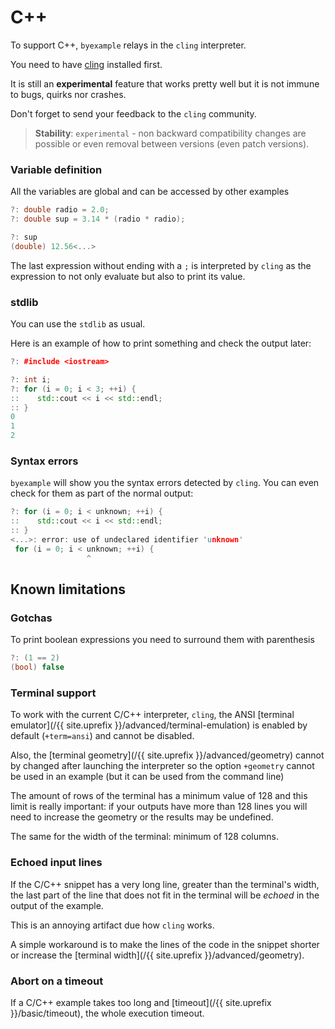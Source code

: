 # C++

To support C++, ``byexample`` relays in the ``cling`` interpreter.

You need to have [cling](https://github.com/root-project/cling) installed first.

It is still an **experimental** feature that works pretty well but it is not
immune to bugs, quirks nor crashes.

Don't forget to send your feedback to the ``cling`` community.

> **Stability**: ``experimental`` - non backward compatibility changes are
> possible or even removal between versions (even patch versions).

### Variable definition

All the variables are global and can be accessed by other examples

```cpp
?: double radio = 2.0;
?: double sup = 3.14 * (radio * radio);

?: sup
(double) 12.56<...>
```

The last expression without ending with a ``;`` is interpreted by
``cling`` as the expression to not only evaluate but also to print its value.

### stdlib

You can use the ``stdlib`` as usual.

Here is an example of how to print something
and check the output later:

```cpp
?: #include <iostream>

?: int i;
?: for (i = 0; i < 3; ++i) {
::    std::cout << i << std::endl;
:: }
0
1
2
```

### Syntax errors

``byexample`` will show you the syntax errors detected by ``cling``.
You can even check for them as part of the normal output:

```cpp
?: for (i = 0; i < unknown; ++i) {
::    std::cout << i << std::endl;
:: }
<...>: error: use of undeclared identifier 'unknown'
 for (i = 0; i < unknown; ++i) {
                 ^
```

## Known limitations

### Gotchas

To print boolean expressions you need to surround them with parenthesis

```cpp
?: (1 == 2)
(bool) false
```

### Terminal support

To work with the current C/C++ interpreter, ``cling``, the ANSI
[terminal emulator](/{{ site.uprefix }}/advanced/terminal-emulation) is
enabled by default (``+term=ansi``) and cannot be disabled.

Also, the [terminal geometry](/{{ site.uprefix }}/advanced/geometry)
cannot by changed after launching the interpreter
so the option ``+geometry`` cannot be used in an example (but it can be
used from the command line)

The amount of rows of the terminal has a minimum value of 128 and this limit
is really important: if your outputs have more than 128 lines you will need
to increase the geometry or the results may be undefined.

The same for the width of the terminal: minimum of 128 columns.

### Echoed input lines

If the C/C++ snippet has a very long line, greater than the terminal's width,
the last part of the line that does not fit in the terminal will be *echoed*
in the output of the example.

This is an annoying artifact due how ``cling`` works.

A simple workaround is to make the lines of the code in the snippet
shorter or increase the
[terminal width](/{{ site.uprefix }}/advanced/geometry).

### Abort on a timeout

If a C/C++ example takes too long and
[timeout](/{{ site.uprefix }}/basic/timeout), the whole execution
timeout.

